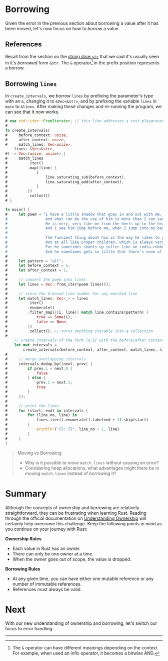 # Borrowing

Given the error in the previous section about borrowing a value after it has
been moved, let's now focus on how to _borrow_ a value.

## References

Recall from the section on the [string slice `str`] that we said it's usually
seen in it's _borrowed_ form `&str`. The `&` operator[^1] in the prefix position
represents a borrow.

## Borrowing `lines`

In `create_intervals`, we _borrow_ `lines` by prefixing the parameter's type
with an `&`, changing it to `&Vec<&str>`, and by prefixing the variable `lines`
in `main` to `&lines`. After making these changes and re-running the program, we
can see that it now works.

```rust
# use std::iter::FromIterator; // this line addresses a rust playground bug
#
fn create_intervals(
#     before_context: usize,
#     after_context: usize,
#     match_lines: Vec<usize>,
    lines: &Vec<&str>,
#) -> Vec<(usize, usize)> {
#     match_lines
#         .iter()
#         .map(|line| {
#             (
#                 line.saturating_sub(before_context),
#                 line.saturating_add(after_context),
#             )
#         })
#         .collect()
# }

fn main() {
#     let poem = "I have a little shadow that goes in and out with me,
#                 And what can be the use of him is more than I can see.
#                 He is very, very like me from the heels up to the head;
#                 And I see him jump before me, when I jump into my bed.
#
#                 The funniest thing about him is the way he likes to grow -
#                 Not at all like proper children, which is always very slow;
#                 For he sometimes shoots up taller like an india-rubber ball,
#                 And he sometimes gets so little that there’s none of him at all.";
#
#     let pattern = "all";
#     let before_context = 1;
#     let after_context = 1;
#
#     // convert the poem into lines
#     let lines = Vec::from_iter(poem.lines());
#
#     // store the 0-based line number for any matched line
#     let match_lines: Vec<_> = lines
#         .iter()
#         .enumerate()
#         .filter_map(|(i, line)| match line.contains(pattern) {
#             true => Some(i),
#             false => None,
#         })
#         .collect(); // turns anything iterable into a collection
#
    // create intervals of the form [a,b] with the before/after context
    let mut intervals =
        create_intervals(before_context, after_context, match_lines, &lines);
#
#     // merge overlapping intervals
#     intervals.dedup_by(|next, prev| {
#         if prev.1 < next.0 {
#             false
#         } else {
#             prev.1 = next.1;
#             true
#         }
#     });
#
#     // print the lines
#     for (start, end) in intervals {
#         for (line_no, line) in
#             lines.iter().enumerate().take(end + 1).skip(start)
#         {
#             println!("{}: {}", line_no + 1, line)
#         }
#     }
}
```

> Moving vs Borrowing
>
> - Why is it possible to _move_ `match_lines` without causing an error?
> - Considering heap allocations, what advantages might there be in _moving_
>   `match_lines` instead of _borrowing_ it?

# Summary

Although the concepts of ownership and borrowing are relatively straightforward,
they can be frustrating when learning Rust. Reading through the official
documentation on [Understanding Ownership] will certainly help overcome this
challenge. Keep the following points in mind as you continue on your journey
with Rust:

**Ownership Rules**

- Each value in Rust has an owner.
- There can only be one owner at a time.
- When the owner goes out of scope, the value is dropped.

**Borrowing Rules**

- At any given time, you can have either one mutable reference or any number of
  immutable references.
- References must always be valid.

[string slice `str`]: types.md#string-slice-str
[borrowed pointer type]:
  https://doc.rust-lang.org/book/appendix-02-operators.html#operators
[Understanding Ownership]:
  https://doc.rust-lang.org/book/ch04-00-understanding-ownership.html

# Next

With our new understanding of ownership and borrowing, let's switch our focus to
error handling.

---

[^1]:
    The `&` operator can have different meanings depending on the context. For
    example, when used an infix operator, it becomes a bitwise AND.
